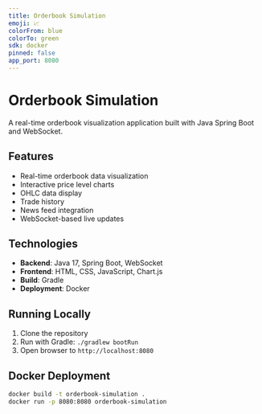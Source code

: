 ```yaml
---
title: Orderbook Simulation
emoji: 📈
colorFrom: blue
colorTo: green
sdk: docker
pinned: false
app_port: 8080
---
```


# Orderbook Simulation

A real-time orderbook visualization application built with Java Spring Boot and WebSocket.

## Features

- Real-time orderbook data visualization
- Interactive price level charts
- OHLC data display
- Trade history
- News feed integration
- WebSocket-based live updates

## Technologies

- **Backend**: Java 17, Spring Boot, WebSocket
- **Frontend**: HTML, CSS, JavaScript, Chart.js
- **Build**: Gradle
- **Deployment**: Docker

## Running Locally

1. Clone the repository
2. Run with Gradle: `./gradlew bootRun`
3. Open browser to `http://localhost:8080`

## Docker Deployment

```bash
docker build -t orderbook-simulation .
docker run -p 8080:8080 orderbook-simulation
```
